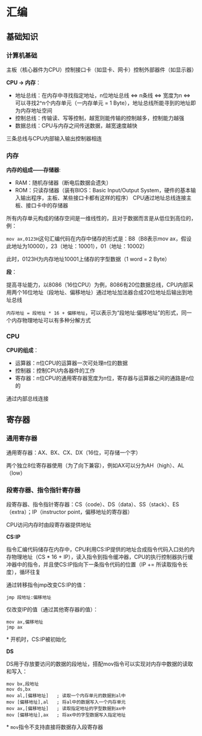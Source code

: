 # 汇编 

## 基础知识 

### 计算机基础 

主板（核心器件为CPU）控制接口卡（如显卡、网卡）控制外部器件（如显示器） 

**CPU -> 内存**： 
- 地址总线：在内存中寻找指定地址，n位地址总线 <=> n条线 <=> 宽度为n <=> 可以寻找2^n个内存单元（一内存单元 = 1 Byte），地址总线所能寻到的地址即为内存地址空间
- 控制总线：传输读、写等控制，越宽则能传输的控制越多，控制能力越强
- 数据总线：CPU与内存之间传送数据，越宽速度越快

三条总线与CPU内部输入输出控制器相连 

### 内存 

**内存的组成——存储器**:
- RAM：随机存储器（断电后数据会遗失）
- ROM：只读存储器（装有BIOS：Basic Input/Output System，硬件的基本输入输出程序，主板、某些接口卡都有这样的程序）
CPU通过地址总线连接主板、接口卡中的存储器 

所有内存单元构成的储存空间是一维线性的，且对于数据而言是从低位到高位的，例： 

`mov ax,0123H`这句汇编代码在内存中储存的形式是：B8（B8表示mov ax，假设此地址为10000），23（地址：10001），01（地址：10002）

此时，0123H为内存地址10001上储存的字型数据（1 word = 2 Byte） 

**段**： 

提高寻址能力，以8086（16位CPU）为例，8086有20位数据总线，CPU内部采用两个16位地址（段地址、偏移地址）通过地址加法器合成20位地址后输出到地址总线 

`内存地址 = 段地址 * 16 + 偏移地址`，可以表示为“段地址:偏移地址”的形式，同一个内存物理地址可以有多种分解方式 

### CPU 

**CPU的组成**：
- 运算器：n位CPU的运算器一次可处理n位的数据
- 控制器：控制CPU内各器件的工作
- 寄存器：n位CPU的通用寄存器宽度为n位，寄存器与运算器之间的通路是n位的
 
通过内部总线连接 

## 寄存器 

### 通用寄存器 

通用寄存器：AX、BX、CX、DX（16位，可存储一个字） 

两个独立8位寄存器使用（为了向下兼容），例如AX可以分为AH（high）、AL（low） 

### 段寄存器、指令指针寄存器 

段寄存器、指令指针寄存器：CS（code）、DS（data）、SS（stack）、ES（extra）；IP（instructor point，偏移地址的寄存器） 

CPU访问内存时由段寄存器提供地址 

**CS:IP** 

指令汇编代码储存在内存中，CPU利用CS:IP提供的地址合成指令代码入口处的内存物理地址（CS * 16 + IP），读入指令到指令缓冲器，CPU的执行控制器执行缓冲器中的指令，并且使CS:IP指向下一条指令代码的位置（IP += 所读取指令长度），循环往复 

通过转移指令jmp改变CS:IP的值： 

`jmp 段地址:偏移地址` 

仅改变IP的值（通过其他寄存器的值）： 

```
mov ax,偏移地址
jmp ax 
``` 

\* 开机时，CS:IP被初始化 

**DS** 

DS用于存放要访问的数据的段地址，搭配mov指令可以实现对内存中数据的读取和写入： 

```
mov bx,段地址
mov ds,bx
mov al,[偏移地址]   ; 读取一个内存单元的数据到al中
mov [偏移地址],al   ; 将al中的数据写入一个内存单元
mov ax,[偏移地址]   ; 读取指定地址的字型数据到ax中
mov [偏移地址],ax   ; 将ax中的字型数据写入指定地址
``` 

\* `mov`指令不支持直接将数据存入段寄存器